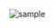 ![sample](https://user-images.githubusercontent.com/105970854/213379950-d4c3ab48-fbd6-432b-9f08-68d632e03ab6.jpg)

